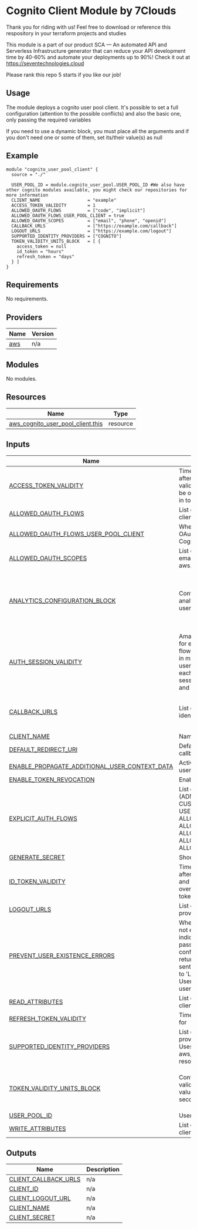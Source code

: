 # Cognito Client Module by 7Clouds

Thank you for riding with us! Feel free to download or reference this respository in your terraform projects and studies

This module is a part of our product SCA — An automated API and Serverless Infrastructure generator that can reduce your API development time by 40-60% and automate your deployments up to 90%! Check it out at <https://seventechnologies.cloud>

Please rank this repo 5 starts if you like our job!

## Usage

The module deploys a cognito user pool client. It's possible to set a full configuration (attention to the possible conflicts) and also the basic one, only passing the required variables

If you need to use a dynamic block, you must place all the arguments and if you don't need one or some of them, set its/their value(s) as null

## Example

```hcl
module "cognito_user_pool_client" {
  source = "./"

  USER_POOL_ID = module.cognito_user_pool.USER_POOL_ID #We also have other cognito modules available, you might check our repositories for more information
  CLIENT_NAME                  = "example"
  ACCESS_TOKEN_VALIDITY        = 1
  ALLOWED_OAUTH_FLOWS          = ["code", "implicit"]
  ALLOWED_OAUTH_FLOWS_USER_POOL_CLIENT = true
  ALLOWED_OAUTH_SCOPES         = ["email", "phone", "openid"]
  CALLBACK_URLS                = ["https://example.com/callback"]
  LOGOUT_URLS                  = ["https://example.com/logout"]
  SUPPORTED_IDENTITY_PROVIDERS = ["COGNITO"]
  TOKEN_VALIDITY_UNITS_BLOCK   = [ {
    access_token = null
    id_token = "hours"
    refresh_token = "days"
  } ]
}
```

<!-- BEGIN_TF_DOCS -->
## Requirements

No requirements.

## Providers

| Name | Version |
|------|---------|
| <a name="provider_aws"></a> [aws](#provider\_aws) | n/a |

## Modules

No modules.

## Resources

| Name | Type |
|------|------|
| [aws_cognito_user_pool_client.this](https://registry.terraform.io/providers/hashicorp/aws/latest/docs/resources/cognito_user_pool_client) | resource |

## Inputs

| Name | Description | Type | Default | Required |
|------|-------------|------|---------|:--------:|
| <a name="input_ACCESS_TOKEN_VALIDITY"></a> [ACCESS\_TOKEN\_VALIDITY](#input\_ACCESS\_TOKEN\_VALIDITY) | Time limit, between 5 minutes and 1 day, after which the access token is no longer valid and cannot be used. This value will be overridden if you have entered a value in token\_validity\_units | `number` | `null` | no |
| <a name="input_ALLOWED_OAUTH_FLOWS"></a> [ALLOWED\_OAUTH\_FLOWS](#input\_ALLOWED\_OAUTH\_FLOWS) | List of allowed OAuth flows (code, implicit, client\_credentials) | `set(string)` | `null` | no |
| <a name="input_ALLOWED_OAUTH_FLOWS_USER_POOL_CLIENT"></a> [ALLOWED\_OAUTH\_FLOWS\_USER\_POOL\_CLIENT](#input\_ALLOWED\_OAUTH\_FLOWS\_USER\_POOL\_CLIENT) | Whether the client is allowed to follow the OAuth protocol when interacting with Cognito user pools | `bool` | `null` | no |
| <a name="input_ALLOWED_OAUTH_SCOPES"></a> [ALLOWED\_OAUTH\_SCOPES](#input\_ALLOWED\_OAUTH\_SCOPES) | List of allowed OAuth scopes (phone, email, openid, profile, and aws.cognito.signin.user.admin) | `set(string)` | `null` | no |
| <a name="input_ANALYTICS_CONFIGURATION_BLOCK"></a> [ANALYTICS\_CONFIGURATION\_BLOCK](#input\_ANALYTICS\_CONFIGURATION\_BLOCK) | Configuration block for Amazon Pinpoint analytics for collecting metrics for this user pool | <pre>set(object({<br>    application_arn  = string<br>    application_id   = string<br>    external_id      = string<br>    role_arn         = string<br>    user_data_shared = bool<br>  }))</pre> | `[]` | no |
| <a name="input_AUTH_SESSION_VALIDITY"></a> [AUTH\_SESSION\_VALIDITY](#input\_AUTH\_SESSION\_VALIDITY) | Amazon Cognito creates a session token for each API request in an authentication flow. AuthSessionValidity is the duration, in minutes, of that session token. Your user pool native user must respond to each authentication challenge before the session expires. Valid values between 3 and 15. Default value is 3 | `number` | `null` | no |
| <a name="input_CALLBACK_URLS"></a> [CALLBACK\_URLS](#input\_CALLBACK\_URLS) | List of allowed callback URLs for the identity providers | `set(string)` | <pre>[<br>  "https://localhost:5000/callback",<br>  "https://localhost:5000/callback2"<br>]</pre> | no |
| <a name="input_CLIENT_NAME"></a> [CLIENT\_NAME](#input\_CLIENT\_NAME) | Name of the application client | `string` | n/a | yes |
| <a name="input_DEFAULT_REDIRECT_URI"></a> [DEFAULT\_REDIRECT\_URI](#input\_DEFAULT\_REDIRECT\_URI) | Default redirect URI. Must be in the list of callback URLs | `string` | `null` | no |
| <a name="input_ENABLE_PROPAGATE_ADDITIONAL_USER_CONTEXT_DATA"></a> [ENABLE\_PROPAGATE\_ADDITIONAL\_USER\_CONTEXT\_DATA](#input\_ENABLE\_PROPAGATE\_ADDITIONAL\_USER\_CONTEXT\_DATA) | Activates the propagation of additional user context data | `bool` | `null` | no |
| <a name="input_ENABLE_TOKEN_REVOCATION"></a> [ENABLE\_TOKEN\_REVOCATION](#input\_ENABLE\_TOKEN\_REVOCATION) | Enables or disables token revocation | `bool` | `null` | no |
| <a name="input_EXPLICIT_AUTH_FLOWS"></a> [EXPLICIT\_AUTH\_FLOWS](#input\_EXPLICIT\_AUTH\_FLOWS) | List of authentication flows (ADMIN\_NO\_SRP\_AUTH, CUSTOM\_AUTH\_FLOW\_ONLY, USER\_PASSWORD\_AUTH, ALLOW\_ADMIN\_USER\_PASSWORD\_AUTH, ALLOW\_CUSTOM\_AUTH, ALLOW\_USER\_PASSWORD\_AUTH, ALLOW\_USER\_SRP\_AUTH, ALLOW\_REFRESH\_TOKEN\_AUTH) | `set(string)` | `null` | no |
| <a name="input_GENERATE_SECRET"></a> [GENERATE\_SECRET](#input\_GENERATE\_SECRET) | Should an application secret be generated | `bool` | `null` | no |
| <a name="input_ID_TOKEN_VALIDITY"></a> [ID\_TOKEN\_VALIDITY](#input\_ID\_TOKEN\_VALIDITY) | Time limit, between 5 minutes and 1 day, after which the ID token is no longer valid and cannot be used. This value will be overridden if you have entered a value in token\_validity\_units | `number` | `null` | no |
| <a name="input_LOGOUT_URLS"></a> [LOGOUT\_URLS](#input\_LOGOUT\_URLS) | List of allowed logout URLs for the identity providers | `set(string)` | `null` | no |
| <a name="input_PREVENT_USER_EXISTENCE_ERRORS"></a> [PREVENT\_USER\_EXISTENCE\_ERRORS](#input\_PREVENT\_USER\_EXISTENCE\_ERRORS) | When set to 'ENABLED' and the user does not exist, authentication returns an error indicating either the username or password was incorrect, and account confirmation and password recovery return a response indicating a code was sent to a simulated destination. When set to 'LEGACY', those APIs will return a UserNotFoundException exception if the user does not exist in the user pool | `string` | `null` | no |
| <a name="input_READ_ATTRIBUTES"></a> [READ\_ATTRIBUTES](#input\_READ\_ATTRIBUTES) | List of user pool attributes the application client can read from | `set(string)` | `null` | no |
| <a name="input_REFRESH_TOKEN_VALIDITY"></a> [REFRESH\_TOKEN\_VALIDITY](#input\_REFRESH\_TOKEN\_VALIDITY) | Time limit in days refresh tokens are valid for | `number` | `null` | no |
| <a name="input_SUPPORTED_IDENTITY_PROVIDERS"></a> [SUPPORTED\_IDENTITY\_PROVIDERS](#input\_SUPPORTED\_IDENTITY\_PROVIDERS) | List of provider names for the identity providers that are supported on this client. Uses the provider\_name attribute of aws\_cognito\_identity\_provider resource(s), or the equivalent string(s) | `set(string)` | `null` | no |
| <a name="input_TOKEN_VALIDITY_UNITS_BLOCK"></a> [TOKEN\_VALIDITY\_UNITS\_BLOCK](#input\_TOKEN\_VALIDITY\_UNITS\_BLOCK) | Configuration block for units in which the validity times are represented in. Valid values for the following arguments are: seconds, minutes, hours or days | <pre>set(object({<br>    access_token  = string<br>    id_token      = string<br>    refresh_token = string<br>  }))</pre> | `[]` | no |
| <a name="input_USER_POOL_ID"></a> [USER\_POOL\_ID](#input\_USER\_POOL\_ID) | User pool the client belongs to | `string` | n/a | yes |
| <a name="input_WRITE_ATTRIBUTES"></a> [WRITE\_ATTRIBUTES](#input\_WRITE\_ATTRIBUTES) | List of user pool attributes the application client can write to | `set(string)` | `null` | no |

## Outputs

| Name | Description |
|------|-------------|
| <a name="output_CLIENT_CALLBACK_URLS"></a> [CLIENT\_CALLBACK\_URLS](#output\_CLIENT\_CALLBACK\_URLS) | n/a |
| <a name="output_CLIENT_ID"></a> [CLIENT\_ID](#output\_CLIENT\_ID) | n/a |
| <a name="output_CLIENT_LOGOUT_URL"></a> [CLIENT\_LOGOUT\_URL](#output\_CLIENT\_LOGOUT\_URL) | n/a |
| <a name="output_CLIENT_NAME"></a> [CLIENT\_NAME](#output\_CLIENT\_NAME) | n/a |
| <a name="output_CLIENT_SECRET"></a> [CLIENT\_SECRET](#output\_CLIENT\_SECRET) | n/a |
<!-- END_TF_DOCS -->
